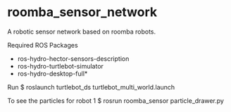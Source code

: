 roomba_sensor_network
=====================

A robotic sensor network based on roomba robots.



Required ROS Packages
- ros-hydro-hector-sensors-description
- ros-hydro-turtlebot-simulator
- ros-hydro-desktop-full*


Run
$ roslaunch turtlebot_ds turtlebot_multi_world.launch

To see the particles for robot 1
$ rosrun roomba_sensor particle_drawer.py
